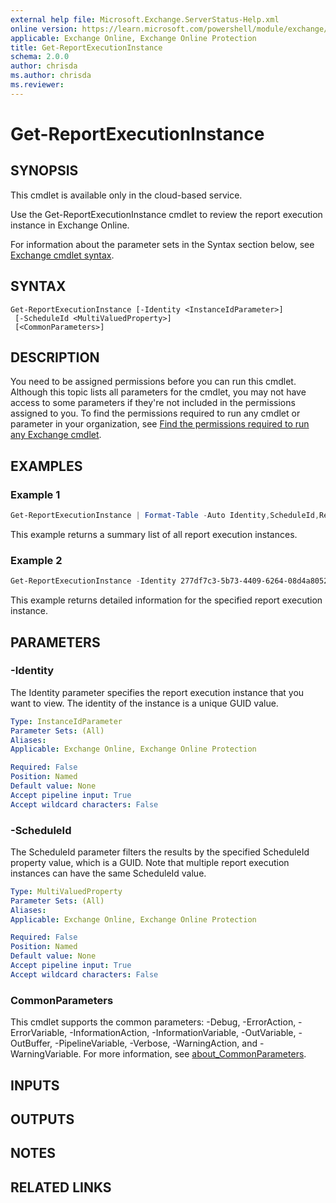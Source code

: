 ```yaml
---
external help file: Microsoft.Exchange.ServerStatus-Help.xml
online version: https://learn.microsoft.com/powershell/module/exchange/get-reportexecutioninstance
applicable: Exchange Online, Exchange Online Protection
title: Get-ReportExecutionInstance
schema: 2.0.0
author: chrisda
ms.author: chrisda
ms.reviewer:
---
```


# Get-ReportExecutionInstance

## SYNOPSIS
This cmdlet is available only in the cloud-based service.

Use the Get-ReportExecutionInstance cmdlet to review the report execution instance in Exchange Online.

For information about the parameter sets in the Syntax section below, see [Exchange cmdlet syntax](https://learn.microsoft.com/powershell/exchange/exchange-cmdlet-syntax).

## SYNTAX

```
Get-ReportExecutionInstance [-Identity <InstanceIdParameter>]
 [-ScheduleId <MultiValuedProperty>]
 [<CommonParameters>]
```

## DESCRIPTION
You need to be assigned permissions before you can run this cmdlet. Although this topic lists all parameters for the cmdlet, you may not have access to some parameters if they're not included in the permissions assigned to you. To find the permissions required to run any cmdlet or parameter in your organization, see [Find the permissions required to run any Exchange cmdlet](https://learn.microsoft.com/powershell/exchange/find-exchange-cmdlet-permissions).

## EXAMPLES

### Example 1
```powershell
Get-ReportExecutionInstance | Format-Table -Auto Identity,ScheduleId,ReportStartDate,ReportEndDate
```

This example returns a summary list of all report execution instances.

### Example 2
```powershell
Get-ReportExecutionInstance -Identity 277df7c3-5b73-4409-6264-08d4a8052836
```

This example returns detailed information for the specified report execution instance.

## PARAMETERS

### -Identity
The Identity parameter specifies the report execution instance that you want to view. The identity of the instance is a unique GUID value.

```yaml
Type: InstanceIdParameter
Parameter Sets: (All)
Aliases:
Applicable: Exchange Online, Exchange Online Protection

Required: False
Position: Named
Default value: None
Accept pipeline input: True
Accept wildcard characters: False
```

### -ScheduleId
The ScheduleId parameter filters the results by the specified ScheduleId property value, which is a GUID. Note that multiple report execution instances can have the same ScheduleId value.

```yaml
Type: MultiValuedProperty
Parameter Sets: (All)
Aliases:
Applicable: Exchange Online, Exchange Online Protection

Required: False
Position: Named
Default value: None
Accept pipeline input: True
Accept wildcard characters: False
```

### CommonParameters
This cmdlet supports the common parameters: -Debug, -ErrorAction, -ErrorVariable, -InformationAction, -InformationVariable, -OutVariable, -OutBuffer, -PipelineVariable, -Verbose, -WarningAction, and -WarningVariable. For more information, see [about_CommonParameters](https://go.microsoft.com/fwlink/p/?LinkID=113216).

## INPUTS

## OUTPUTS

## NOTES

## RELATED LINKS
